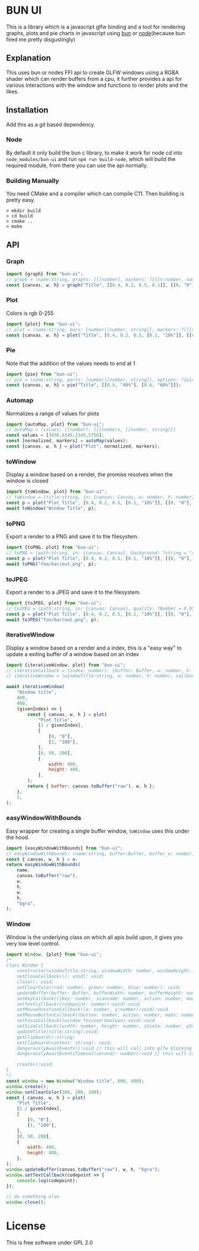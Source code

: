 # BUN UI
This is a library which is a javascript glfw binding and a tool for rendering graphs, plots and pie charts in javascript using [bun](https://bun.sh) or [node](https://nodejs.org/en)(because bun fired me pretty disgustingly)


## Explanation
This uses bun or nodes FFI api to create GLFW windows using a RGBA shader which can render buffers from a cpu, it further provides a api for various interactions with the window and functions to render plots and the likes.

## Installation
Add this as a git based dependency.

### Node
By default it only build the bun c library, to make it work for node cd into `node_modules/bun-ui` and run `npm run build-node`, which will build the required module,
from there you can use the api normally.

### Building Manually
You need CMake and a compiler which can compile C11.
Then building is pretty easy.
```
> mkdir build
> cd build
> cmake ..
> make
```

## API

### Graph
```js
import {graph} from "bun-ui";
// graph = (name:string, graphs: [[]number], markers: ?[][n:number, name: string], options: ?{width: number, height: number}): {canvas:Canvas, w: number, h: number}
const {canvas, w, h} = graph("Title", [[0.4, 0.2, 0.5, 0.1]], [[0, "0"], [1, "100"]]);
```
### Plot
Colors is rgb 0-255
```js
import {plot} from "bun-ui";
// plot = (name:string, bars: [number|[number, string]], markers: ?[][n:number, name: string], color: [number, number, number], options: ?{width: number, height: number}): {canvas:Canvas, w: number, h: number}
const {canvas, w, h} = plot("Title", [0.4, 0.2, 0.5, [0.1, "10%"]], [[0, "0"], [1, "100"]]);
```
### Pie
Note that the addition of the values needs to end at 1
```js
import {pie} from "bun-ui";
// pie = (name:string, parts: [number|[number, string]], options: ?{width: number, height: number}): {canvas:Canvas, w: number, h: number}
const {canvas, w, h} = pie("Title", [[0.4, "40%"], [0.6, "60%"]]);
```
### Automap
Normalizes a range of values for plots
```js
import {autoMap, plot} from "bun-ui";
// autoMap = (values: []number): [[]numbers, [[number, string]]]
const values = [3456,6345,2345,5756];
const [normalized, markers] = autoMap(values);
const {canvas, w, h } = plot("Plot", normalized, markers);

```
### toWindow
Display a window based on a render, the promise resolves when the window is closed
```js
import {toWindow, plot} from "bun-ui";
// toWindow = (title:string, in: {canvas: Canvas, w: number, h: number}): Promise<void>
const p = plot("Plot Title", [0.4, 0.2, 0.5, [0.1, "10%"]], [[0, "0"], [1, "100"]]);
await toWindow("Window Title", p);
```
### toPNG
Export a render to a PNG and save it to the filesystem.
```js
import {toPNG, plot} from "bun-ui";
// toPNG = (path:string, in: {canvas: Canvas}, background: ?string = "rgb(200, 200, 200)"): Promise<void>
const p = plot("Plot Title", [0.4, 0.2, 0.5, [0.1, "10%"]], [[0, "0"], [1, "100"]]);
await toPNG("foo/bar/out.png", p);
```
### toJPEG
Export a render to a JPEG and save it to the filesystem.
```js
import {toJPEG, plot} from "bun-ui";
// toJPEG = (path:string, in: {canvas: Canvas}, quality: ?Number = 0.95): Promise<void>
const p = plot("Plot Title", [0.4, 0.2, 0.5, [0.1, "10%"]], [[0, "0"], [1, "100"]]);
await toJPEG("foo/bar/out.png", p);
```
### iterativeWindow
Display a window based on a render and a index, this is a "easy way" to update a exiting buffer of a window based on an index
```js
import {iterativeWindow, plot} from "bun-ui";
// iterativeCallback = (index: number): {buffer: Buffer, w: number, h: number, index: ?number, type: ?"rgb"|"rgba"|"bgra"}
// iterativeWindow = (windowTitle:string, w: number, h: number, callback: iterativeCallback, initial_index: ?number = 1): Promise<void>

await iterativeWindow(
    "Window title",
    400,
    400,
    (givenIndex) => {
        const { canvas, w, h } = plot(
            "Plot Title",
            [1 / givenIndex],
            [
                [0, "0"],
                [1, "100"],
            ],
            [0, 50, 200],
            {
                width: 400,
                height: 400,
            },
        );
        return { buffer: canvas.toBuffer("raw"), w, h };
    },
    1,
);
```

### easyWindowWithBounds
Easy wrapper for creating a single buffer window, `toWindow` uses this under the hood.
```js
import {easyWindowWithBounds} from "bun-ui";
// easyWindowWithBounds: (name:string, buffer:Buffer, buffer_w: number, buffer_h: number, window_w: number, window_h: number, type: ?"rgb"|"rgba"|"bgra" = "rgba")
const { canvas, w, h } = o;
return easyWindowWithBounds(
    name,
    canvas.toBuffer("raw"),
    w,
    h,
    w,
    h,
    "bgra",
);

```

### Window
Window is the underlying class on which all apis build upon, it gives you very low level control.
```js
import Window, {plot} from "bun-ui";
/* 
class Window {
    constructor(windowTitle:string, windowWidth: number, windowHeight: number);
    setCloseCallback((): void): void;
    close(): void;
    setClearColor(red: number, green: number, blue: number): void;
    updateBuffer(buffer: Buffer, bufferWidth: number, bufferHeight: number, type: ?"rgb"|"rgba"|"bgra" = "rgba"): void;
    setKeyCallback(({key: number, scancode: number, action: number, mods: number}):void):void;
    setTextCallback((codepoint: number):void):void;
    setMousePositionCallback((x: number, y:number):void):void
    setMouseButtonCallback((button: number, action: number, mods: number):void):void
    setFocusCallback((window_focused:boolean):void):void
    setSizeCallback((width: number, height: number, xScale: number, yScale: number):void):void
    updateTitle(title:string):void;
    getClipboard():string;
    setClipboard(content: string): void;
    dangerouslyAwaitEvents():void // this will call into glfw blocking the main thread since the ui is executed on the main js thread.
    dangerouslyAwaitEventsTimeout(seconds: number):void // this will call into glfw blocking the main thread since the ui is executed on the main js thread.

    create():void;
}
*/
const window = new Window("Window title", 600, 400);
window.create();
window.setClearColor(200, 200, 200);
const { canvas, w, h } = plot(
    "Plot Title",
    [1 / givenIndex],
    [
        [0, "0"],
        [1, "100"],
    ],
    [0, 50, 200],
    {
        width: 400,
        height: 400,
    },
);
window.updateBuffer(canvas.toBuffer("raw"), w, h, "bgra");
window.setTextCallback(codepoint => {
    console.log(codepoint);
});

// do something else
window.close();
```

# License
This is free software under GPL 2.0